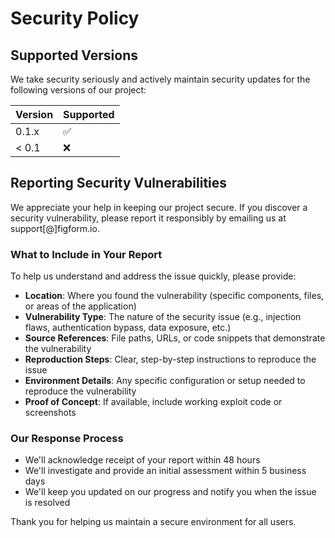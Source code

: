 # Security Policy

## Supported Versions

We take security seriously and actively maintain security updates for the following versions of our project:

| Version | Supported          |
| ------- | ------------------ |
| 0.1.x   | :white_check_mark: |
| < 0.1   | :x:                |

## Reporting Security Vulnerabilities

We appreciate your help in keeping our project secure. If you discover a security vulnerability, please report it
responsibly by emailing us at support[@]figform.io.

### What to Include in Your Report

To help us understand and address the issue quickly, please provide:

- **Location**: Where you found the vulnerability (specific components, files, or areas of the application)
- **Vulnerability Type**: The nature of the security issue (e.g., injection flaws, authentication bypass, data exposure, etc.)
- **Source References**: File paths, URLs, or code snippets that demonstrate the vulnerability
- **Reproduction Steps**: Clear, step-by-step instructions to reproduce the issue
- **Environment Details**: Any specific configuration or setup needed to reproduce the vulnerability
- **Proof of Concept**: If available, include working exploit code or screenshots

### Our Response Process

- We'll acknowledge receipt of your report within 48 hours
- We'll investigate and provide an initial assessment within 5 business days
- We'll keep you updated on our progress and notify you when the issue is resolved

Thank you for helping us maintain a secure environment for all users.
